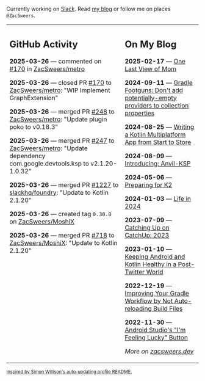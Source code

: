 Currently working on [Slack](https://slack.com/). Read [my blog](https://zacsweers.dev/) or follow me on places `@ZacSweers`.

<table><tr><td valign="top" width="60%">

## GitHub Activity
<!-- githubActivity starts -->
**2025-03-26** — commented on [#170](https://github.com/ZacSweers/metro/pull/170#issuecomment-2755848310) in [ZacSweers/metro](https://github.com/ZacSweers/metro)

**2025-03-26** — closed PR [#170](https://github.com/ZacSweers/metro/pull/170) to [ZacSweers/metro](https://github.com/ZacSweers/metro): "WIP Implement GraphExtension"

**2025-03-26** — merged PR [#248](https://github.com/ZacSweers/metro/pull/248) to [ZacSweers/metro](https://github.com/ZacSweers/metro): "Update plugin poko to v0.18.3"

**2025-03-26** — merged PR [#247](https://github.com/ZacSweers/metro/pull/247) to [ZacSweers/metro](https://github.com/ZacSweers/metro): "Update dependency com.google.devtools.ksp to v2.1.20-1.0.32"

**2025-03-26** — merged PR [#1227](https://github.com/slackhq/foundry/pull/1227) to [slackhq/foundry](https://github.com/slackhq/foundry): "Update to Kotlin 2.1.20"

**2025-03-26** — created tag `0.30.0` on [ZacSweers/MoshiX](https://github.com/ZacSweers/MoshiX)

**2025-03-26** — merged PR [#718](https://github.com/ZacSweers/MoshiX/pull/718) to [ZacSweers/MoshiX](https://github.com/ZacSweers/MoshiX): "Update to Kotlin 2.1.20"
<!-- githubActivity ends -->
</td><td valign="top" width="40%">

## On My Blog
<!-- blog starts -->
**2025-02-17** — [One Last View of Mom](https://www.zacsweers.dev/one-last-view-of-mom/)

**2024-09-11** — [Gradle Footguns: Don't add potentially-empty providers to collection properties](https://www.zacsweers.dev/gradle-footgun-adding-empty-providers-to-collection-properties/)

**2024-08-25** — [Writing a Kotlin Multiplatform App from Start to Store](https://www.zacsweers.dev/writing-a-kotlin-multiplatform-app-from-start-to-store/)

**2024-08-09** — [Introducing: Anvil-KSP](https://www.zacsweers.dev/introducing-anvil-ksp/)

**2024-05-06** — [Preparing for K2](https://www.zacsweers.dev/preparing-for-k2/)

**2024-01-03** — [Life in 2024](https://www.zacsweers.dev/life-in-2024/)

**2023-07-09** — [Catching Up on CatchUp: 2023](https://www.zacsweers.dev/catching-up-on-catchup-2023/)

**2023-01-10** — [Keeping Android and Kotlin Healthy in a Post-Twitter World](https://www.zacsweers.dev/keeping-android-healthy/)

**2022-12-19** — [Improving Your Gradle Workflow by Not Auto-reloading Build Files](https://www.zacsweers.dev/improving-your-workflow-by-not-auto-reloading-build-files/)

**2022-11-30** — [Android Studio's "I'm Feeling Lucky" Button](https://www.zacsweers.dev/android-studios-im-feeling-lucky-button/)
<!-- blog ends -->
_More on [zacsweers.dev](https://zacsweers.dev/)_
</td></tr></table>

<sub><a href="https://simonwillison.net/2020/Jul/10/self-updating-profile-readme/">Inspired by Simon Willison's auto-updating profile README.</a></sub>